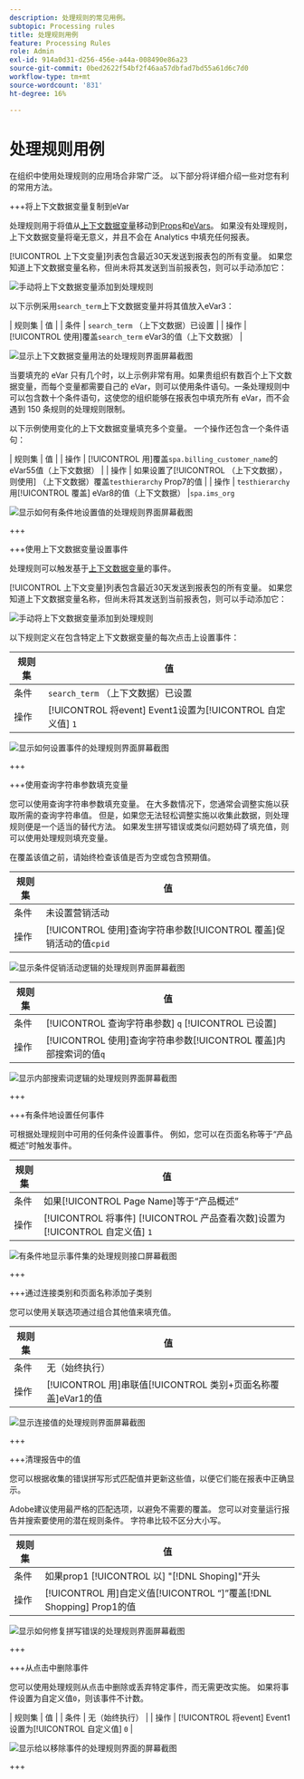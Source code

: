 ```yaml
---
description: 处理规则的常见用例。
subtopic: Processing rules
title: 处理规则用例
feature: Processing Rules
role: Admin
exl-id: 914a0d31-d256-456e-a44a-008490e86a23
source-git-commit: 0bed2622f54bf2f46aa57dbfad7bd55a61d6c7d0
workflow-type: tm+mt
source-wordcount: '831'
ht-degree: 16%

---
```


# 处理规则用例

在组织中使用处理规则的应用场合非常广泛。 以下部分将详细介绍一些对您有利的常用方法。

+++将上下文数据变量复制到eVar

处理规则用于将值从[上下文数据变量](/help/implement/vars/page-vars/contextdata.md)移动到[Props](/help/components/dimensions/prop.md)和[eVars](/help/components/dimensions/evar.md)。 如果没有处理规则，上下文数据变量将毫无意义，并且不会在 Analytics 中填充任何报表。

[!UICONTROL 上下文变量]列表包含最近30天发送到报表包的所有变量。 如果您知道上下文数据变量名称，但尚未将其发送到当前报表包，则可以手动添加它：

![手动将上下文数据变量添加到处理规则](assets/add-context-variable.png)

以下示例采用`search_term`上下文数据变量并将其值放入eVar3：

| 规则集 | 值 |
| 条件 | `search_term` （上下文数据）已设置 |
| 操作 | [!UICONTROL 使用]覆盖`search_term` eVar3的值（上下文数据） |

![显示上下文数据变量用法的处理规则界面屏幕截图](assets/set-context-data.png)

当要填充的 eVar 只有几个时，以上示例非常有用。如果贵组织有数百个上下文数据变量，而每个变量都需要自己的 eVar，则可以使用条件语句。一条处理规则中可以包含数十个条件语句，这使您的组织能够在报表包中填充所有 eVar，而不会遇到 150 条规则的处理规则限制。

以下示例使用变化的上下文数据变量填充多个变量。 一个操作还包含一个条件语句：

| 规则集 | 值 |
| 操作 | [!UICONTROL 用]覆盖`spa.billing_customer_name`的eVar55值（上下文数据） |
| 操作 | 如果设置了[!UICONTROL  （上下文数据），则使用] （上下文数据）覆盖`testhierarchy` Prop7的值 |
| 操作 | `testhierarchy`用[!UICONTROL 覆盖] eVar8的值（上下文数据） |`spa.ims_org`

![显示如何有条件地设置值的处理规则界面屏幕截图](assets/add-conditional.png)

+++

+++使用上下文数据变量设置事件

处理规则可以触发基于[上下文数据变量](/help/implement/vars/page-vars/contextdata.md)的事件。

[!UICONTROL 上下文变量]列表包含最近30天发送到报表包的所有变量。 如果您知道上下文数据变量名称，但尚未将其发送到当前报表包，则可以手动添加它：

![手动将上下文数据变量添加到处理规则](assets/add-context-variable.png)

以下规则定义在包含特定上下文数据变量的每次点击上设置事件：

| 规则集 | 值 |
| --- | --- |
| 条件 | `search_term` （上下文数据）已设置 |
| 操作 | [!UICONTROL 将event] Event1设置为[!UICONTROL 自定义值] `1` |

![显示如何设置事件的处理规则界面屏幕截图](assets/processing_rule_set_event.png)

+++

+++使用查询字符串参数填充变量

您可以使用查询字符串参数填充变量。 在大多数情况下，您通常会调整实施以获取所需的查询字符串值。 但是，如果您无法轻松调整实施以收集此数据，则处理规则便是一个适当的替代方法。 如果发生拼写错误或类似问题妨碍了填充值，则可以使用处理规则填充变量。

在覆盖该值之前，请始终检查该值是否为空或包含预期值。

| 规则集 | 值 |
| --- | --- |
| 条件 | 未设置营销活动 |
| 操作 | [!UICONTROL 使用]查询字符串参数[!UICONTROL 覆盖]促销活动的值`cpid` |

![显示条件促销活动逻辑的处理规则界面屏幕截图](assets/set-campaign-conditionally.png)

| 规则集 | 值 |
| --- | --- |
| 条件 | [!UICONTROL 查询字符串参数] `q` [!UICONTROL 已设置] |
| 操作 | [!UICONTROL 使用]查询字符串参数[!UICONTROL 覆盖]内部搜索词的值`q` |

![显示内部搜索词逻辑的处理规则界面屏幕截图](assets/populate-internal-search-terms.png)

+++

+++有条件地设置任何事件

可根据处理规则中可用的任何条件设置事件。 例如，您可以在页面名称等于“产品概述”时触发事件。

| 规则集 | 值 |
| --- | --- |
| 条件 | 如果[!UICONTROL Page Name]等于“产品概述” |
| 操作 | [!UICONTROL 将事件] [!UICONTROL 产品查看次数]设置为[!UICONTROL 自定义值] `1` |

![有条件地显示事件集的处理规则接口屏幕截图](assets/set-product-view-event.png)

+++

+++通过连接类别和页面名称添加子类别

您可以使用关联选项通过组合其他值来填充值。

| 规则集 | 值 |
| --- | --- |
| 条件 | 无（始终执行） |
| 操作 | [!UICONTROL 用]串联值[!UICONTROL 类别+页面名称覆盖]eVar1的值 |

![显示连接值的处理规则界面屏幕截图](assets/add-subcategory-using-concat.png)

+++

+++清理报告中的值

您可以根据收集的错误拼写形式匹配值并更新这些值，以便它们能在报表中正确显示。

Adobe建议使用最严格的匹配选项，以避免不需要的覆盖。 您可以对变量运行报告并搜索要使用的潜在规则条件。 字符串比较不区分大小写。

| 规则集 | 值 |
| --- | --- |
| 条件 | 如果prop1 [!UICONTROL 以] &quot;[!DNL Shoping]&quot;开头 |
| 操作 | [!UICONTROL 用]自定义值[!UICONTROL “]”覆盖[!DNL Shopping] Prop1的值 |

![显示如何修复拼写错误的处理规则界面屏幕截图](assets/clean-up-values-in-report.png)

+++

+++从点击中删除事件

您可以使用处理规则从点击中删除或丢弃特定事件，而无需更改实施。 如果将事件设置为自定义值`0`，则该事件不计数。

| 规则集 | 值 |
| 条件 | 无（始终执行） |
| 操作 | [!UICONTROL 将event] Event1设置为[!UICONTROL 自定义值] `0` |

![显示给以移除事件的处理规则界面的屏幕截图](assets/remove_event.png)

+++
